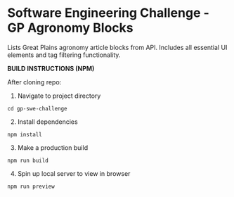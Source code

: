 # Software Engineering Challenge - GP Agronomy Blocks

Lists Great Plains agronomy article blocks from API. Includes all essential UI elements and tag filtering functionality.

**BUILD INSTRUCTIONS (NPM)**

After cloning repo:
1. Navigate to project directory
```
cd gp-swe-challenge
```
2. Install dependencies
```
npm install
```
3. Make a production build
```
npm run build
```
4. Spin up local server to view in browser
```
npm run preview
```
